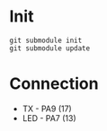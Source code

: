 Init
====

    git submodule init
    git submodule update

Connection
==========

 * TX  - PA9 (17)
 * LED - PA7 (13)
